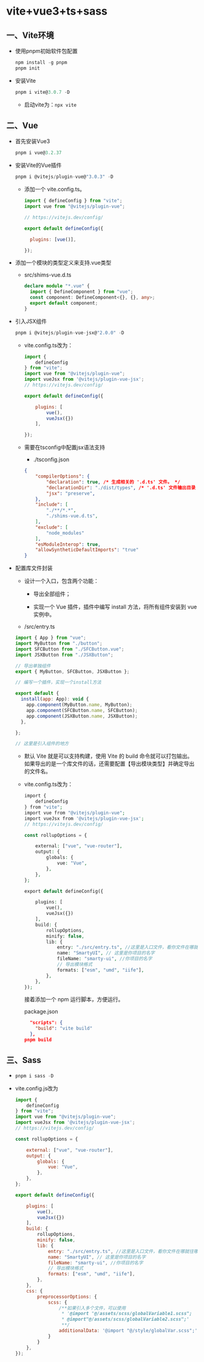 # vite+vue3+ts+sass

## 一、Vite环境

- 使用pnpm初始软件包配置

  ```js
  npm install -g pnpm
  pnpm init
  ```

- 安装Vite

  ```js
  pnpm i vite@3.0.7 -D
  ```

  - 启动vite为：`npx vite`



## 二、Vue

- 首先安装Vue3

  ```js
  pnpm i vue@3.2.37
  ```

- 安装Vite的Vue插件

  ```js
  pnpm i @vitejs/plugin-vue@"3.0.3" -D
  ```

  - 添加一个 vite.config.ts。

    ```javascript
    import { defineConfig } from "vite";
    import vue from "@vitejs/plugin-vue";
    
    // https://vitejs.dev/config/
    
    export default defineConfig({
    
      plugins: [vue()],
    
    });
    ```

- 添加一个模块的类型定义来支持.vue类型

  - src/shims-vue.d.ts

    ```typescript
    declare module "*.vue" {
      import { DefineComponent } from "vue";
      const component: DefineComponent<{}, {}, any>;
      export default component;
    }
    ```

- 引入JSX组件

  ```js
  pnpm i @vitejs/plugin-vue-jsx@"2.0.0" -D
  ```

  - vite.config.ts改为：

    ```javascript
    import {
        defineConfig
    } from "vite";
    import vue from "@vitejs/plugin-vue";
    import vueJsx from '@vitejs/plugin-vue-jsx';
    // https://vitejs.dev/config/
    
    export default defineConfig({
    
        plugins: [
            vue(),
            vueJsx({})
        ],
    
    });
    ```

  - 需要在tsconfig中配置jsx语法支持

    - ./tsconfig.json

    ```json
    {
        "compilerOptions": {
            "declaration": true, /* 生成相关的 '.d.ts' 文件。 */
            "declarationDir": "./dist/types", /* '.d.ts' 文件输出目录 */
            "jsx": "preserve",
        },
        "include": [
            "./**/*.*",
            "./shims-vue.d.ts",
        ],
        "exclude": [
            "node_modules"
        ],
        "esModuleInterop": true,
        "allowSyntheticDefaultImports": "true"
    }
    ```

- 配置库文件封装

  - 设计一个入口，包含两个功能：

    - 导出全部组件；

    - 实现一个 Vue 插件，插件中编写 install 方法，将所有组件安装到 vue 实例中。
  - /src/entry.ts

  ```javascript
  import { App } from "vue";
  import MyButton from "./button";
  import SFCButton from "./SFCButton.vue";
  import JSXButton from "./JSXButton";
  
  // 导出单独组件
  export { MyButton, SFCButton, JSXButton };
  
  // 编写一个插件，实现一个install方法
  
  export default {
    install(app: App): void {
      app.component(MyButton.name, MyButton);
      app.component(SFCButton.name, SFCButton);
      app.component(JSXButton.name, JSXButton);
    },
  
  };
  
  // 这里是引入组件的地方
  ```

  - 默认 Vite 就是可以支持构建，使用 Vite 的 build 命令就可以打包输出。如果导出的是一个库文件的话，还需要配置【导出模块类型】并确定导出的文件名。

  - vite.config.ts改为：

    ```php
    import {
        defineConfig
    } from "vite";
    import vue from "@vitejs/plugin-vue";
    import vueJsx from '@vitejs/plugin-vue-jsx';
    // https://vitejs.dev/config/
    
    const rollupOptions = {
    
        external: ["vue", "vue-router"],
        output: {
            globals: {
                vue: "Vue",
            },
        },
    };
    
    export default defineConfig({
    
        plugins: [
            vue(),
            vueJsx({})
        ],
        build: {
            rollupOptions,
            minify: false,
            lib: {
                entry: "./src/entry.ts", //这里是入口文件，看你文件在哪就往哪引
                name: "SmartyUI", // 这里是你项目的名字
                fileName: "smarty-ui", //你项目的名字
                // 导出模块格式
                formats: ["esm", "umd", "iife"],
            },
        },
    });
    ```

    接着添加一个 npm 运行脚本，方便运行。

    package.json

    ```json
      "scripts": {
        "build": "vite build"
      },
    pnpm build
    ```

    



## 三、Sass

- ```js
  pnpm i sass -D
  ```

- vite.config.js改为

  ```js
  import {
      defineConfig
  } from "vite";
  import vue from "@vitejs/plugin-vue";
  import vueJsx from '@vitejs/plugin-vue-jsx';
  // https://vitejs.dev/config/
  
  const rollupOptions = {
  
      external: ["vue", "vue-router"],
      output: {
          globals: {
              vue: "Vue",
          },
      },
  };
  
  export default defineConfig({
  
      plugins: [
          vue(),
          vueJsx({})
      ],
      build: {
          rollupOptions,
          minify: false,
          lib: {
              entry: "./src/entry.ts", //这里是入口文件，看你文件在哪就往哪引
              name: "SmartyUI", // 这里是你项目的名字
              fileName: "smarty-ui", //你项目的名字
              // 导出模块格式
              formats: ["esm", "umd", "iife"],
          },
      },
      css: {
          preprocessorOptions: {
              scss: {
                  /**如果引入多个文件，可以使用
                   * '@import "@/assets/scss/globalVariable1.scss";
                   * @import"@/assets/scss/globalVariable2.scss";'
                   **/
                  additionalData: '@import "@/style/globalVar.scss";',
              }
          }
      },
  });
  ```

